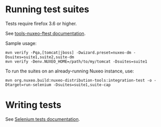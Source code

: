 # Running test suites

Tests require firefox 3.6 or higher.

See [tools-nuxeo-ftest documentation](https://github.com/nuxeo/tools-nuxeo-ftest).

Sample usage:

    mvn verify -Pqa,[tomcat|jboss] -Dwizard.preset=nuxeo-dm -Dsuites=suite1,suite2,suite-dm
    mvn verify -Denv.NUXEO_HOME=/path/to/my/tomcat -Dsuites=suite1

To run the suites on an already-running Nuxeo instance, use:

    mvn org.nuxeo.build:nuxeo-distribution-tools:integration-test -o -Dtarget=run-selenium -Dsuites=suite1,suite-cap

# Writing tests

See [Selenium tests documentation](http://doc.nuxeo.com/x/eQQz).
